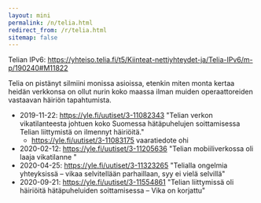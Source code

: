```yaml
---
layout: mini
permalink: /n/telia.html
redirect_from: /r/telia.html
sitemap: false
---
```


Telian IPv6: https://yhteiso.telia.fi/t5/Kiinteat-nettiyhteydet-ja/Telia-IPv6/m-p/190240#M11822

Telia on pistänyt silmiini monissa asioissa, etenkin miten monta kertaa
heidän verkkonsa on ollut nurin koko maassa ilman muiden operaattoreiden
vastaavan häiriön tapahtumista.

- 2019-11-22: https://yle.fi/uutiset/3-11082343 "Telian verkon
  vikatilanteesta johtuen koko Suomessa hätäpuhelujen soittamisessa Telian
  liittymistä on ilmennyt häiriöitä."
  - https://yle.fi/uutiset/3-11083175 vaaratiedote ohi
- 2020-02-12: https://yle.fi/uutiset/3-11205636 "Telian mobiiliverkossa oli
  laaja vikatilanne "
- 2020-04-25: https://yle.fi/uutiset/3-11323265 "Telialla ongelmia
  yhteyksissä – vikaa selvitellään parhaillaan, syy ei vielä selvillä"
- 2020-09-21: https://yle.fi/uutiset/3-11554861 "Telian liittymissä oli
  häiriöitä hätäpuheluiden soittamisessa – Vika on korjattu"
